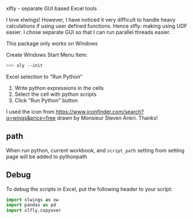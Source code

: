 xlfly - separate GUI based Excel tools

I love xlwings! However, I have noticed it very difficult to handle heavy calculations if using user defined functions. Hence xlfly: making using UDF easier. I chose separate GUI so that I can run parallel threads easier. 

This package only works on Windows

Create Windows Start Menu Item:

```bash
>>> xly --init
```

Excel selection to "Run Python"
1. Write python expressions in the cells
2. Select the cell with python scripts
3. Click "Run Python" button


I used the icon from https://www.iconfinder.com/search?q=wings&price=free drawn by Monsieur Steven Ankri. Thanks!

## path

When run python, current workbook, and `script_path` setting from setting page will be added to pythonpath

## Debug

To debug the scripts in Excel, put the following header to your script:

```python
import xlwings as xw
import pandas as pd
import xlfly.copyover
```
